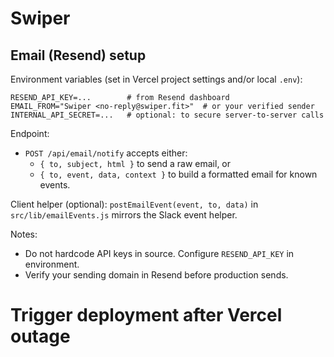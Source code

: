 # Swiper

## Email (Resend) setup

Environment variables (set in Vercel project settings and/or local `.env`):

```
RESEND_API_KEY=...        # from Resend dashboard
EMAIL_FROM="Swiper <no-reply@swiper.fit>"  # or your verified sender
INTERNAL_API_SECRET=...   # optional: to secure server-to-server calls
```

Endpoint:

- `POST /api/email/notify` accepts either:
  - `{ to, subject, html }` to send a raw email, or
  - `{ to, event, data, context }` to build a formatted email for known events.

Client helper (optional): `postEmailEvent(event, to, data)` in `src/lib/emailEvents.js` mirrors the Slack event helper.

Notes:
- Do not hardcode API keys in source. Configure `RESEND_API_KEY` in environment.
- Verify your sending domain in Resend before production sends.
# Trigger deployment after Vercel outage

